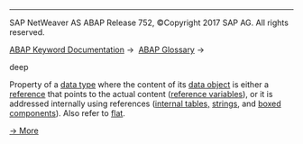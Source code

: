   

* * *

SAP NetWeaver AS ABAP Release 752, ©Copyright 2017 SAP AG. All rights reserved.

[ABAP Keyword Documentation](javascript:call_link\('abenabap.htm'\)) →  [ABAP Glossary](javascript:call_link\('abenabap_glossary.htm'\)) → 

deep

Property of a [data type](javascript:call_link\('abendata_type_glosry.htm'\) "Glossary Entry") where the content of its [data object](javascript:call_link\('abendata_object_glosry.htm'\) "Glossary Entry") is either a [reference](javascript:call_link\('abenreference_glosry.htm'\) "Glossary Entry") that points to the actual content ([reference variables](javascript:call_link\('abenreference_variable_glosry.htm'\) "Glossary Entry")), or it is addressed internally using references ([internal tables,](javascript:call_link\('abeninternal_table_glosry.htm'\) "Glossary Entry") [strings](javascript:call_link\('abenstring_glosry.htm'\) "Glossary Entry"), and [boxed components](javascript:call_link\('abenboxed_component_glosry.htm'\) "Glossary Entry")). Also refer to [flat](javascript:call_link\('abenflat_glosry.htm'\) "Glossary Entry").

[→ More](javascript:call_link\('abenmemory_consumption.htm'\))